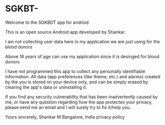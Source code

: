 # SGKBT-


Welcome to the SGKBDT app for android

This is an open source Android app developed by Shankar.

I am not collecting user data here in my application we are just using for the blood donors

Above 18 years of age can use my application since it is desinged for blood donors



I have not programmed this app to collect any personally identifiable information. All data (app preferences (like theme, etc.) and alarms) created by the you is stored on your device only, and can be simply erased by clearing the app's data or uninstalling it.

If you find any security vulnerability that has been inadvertently caused by me, or have any question regarding how the app protectes your privacy, please send me an email and I will surely try to fix it/help you.

Yours sincerely,
Shankar M
Bangalore, India
privacy policy
